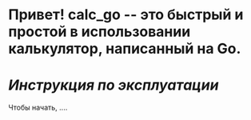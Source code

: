 # Привет! calc_go -- это быстрый и простой в использовании калькулятор, написанный на Go.
# _Инструкция по эксплуатации_
Чтобы начать, ....
